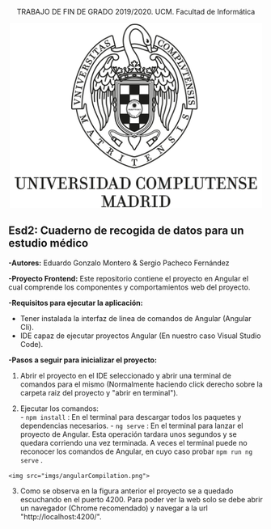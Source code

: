 
<p align="center">
  TRABAJO DE FIN DE GRADO 2019/2020. UCM. Facultad de Informática 
</p>

<p align="center">
  <img src="imgs/logo_UCM.jpg" width="500">
</p>


## Esd2: Cuaderno de recogida de datos para un estudio médico

**-Autores:** Eduardo Gonzalo Montero & Sergio Pacheco Fernández

**-Proyecto Frontend:** Este repositorio contiene el proyecto en Angular el cual comprende los componentes y comportamientos web del proyecto.

**-Requisitos para ejecutar la aplicación:**
  - Tener instalada la interfaz de linea de comandos de Angular (Angular Cli).
  - IDE capaz de ejecutar proyectos Angular (En nuestro caso Visual Studio Code).
  
**-Pasos a seguir para inicializar el proyecto:**

  1. Abrir el proyecto en el IDE seleccionado y abrir una terminal de comandos para el mismo (Normalmente haciendo click derecho sobre la carpeta raiz del proyecto y "abrir en terminal").

  2. Ejecutar los comandos:  
    - ``` npm install ``` : En el terminal para descargar todos los paquetes y dependencias necesarios.
    - ``` ng serve ``` : En el terminal para lanzar el proyecto de Angular. Esta operación tardara unos segundos y se quedara corriendo una vez terminada. A veces el terminal puede no reconocer los comandos de Angular, en cuyo caso probar  ``` npm run ng serve ``` .
     
    <img src="imgs/angularCompilation.png">

    
  3. Como se observa en la figura anterior el proyecto se a quedado escuchando en el puerto 4200. Para poder ver la web solo se debe abrir un navegador (Chrome recomendado) y navegar a la url "http://localhost:4200/".

